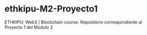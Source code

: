 # ethkipu-M2-Proyecto1
ETHKIPU: Web3 | Blockchain course. Repositorio correspondiente al Proyecto 1 del Modulo 2
